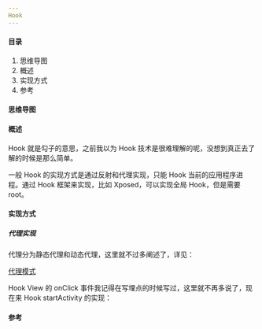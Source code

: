 ```yaml
---
Hook
---
```


#### 目录

1. 思维导图
2. 概述
3. 实现方式
4. 参考

#### 思维导图

#### 概述

Hook 就是勾子的意思，之前我以为 Hook 技术是很难理解的呢，没想到真正去了解的时候是那么简单。

一般 Hook 的实现方式是通过反射和代理实现，只能 Hook 当前的应用程序进程。通过 Hook 框架来实现，比如 Xposed，可以实现全局 Hook，但是需要 root。

#### 实现方式

##### 代理实现

代理分为静态代理和动态代理，这里就不过多阐述了，详见：

[代理模式](https://github.com/Omooo/Android-Notes/blob/master/blogs/DesignMode/%E4%BB%A3%E7%90%86%E6%A8%A1%E5%BC%8F.md)

Hook View 的 onClick 事件我记得在写埋点的时候写过，这里就不再多说了，现在来 Hook startActivity 的实现：



#### 参考